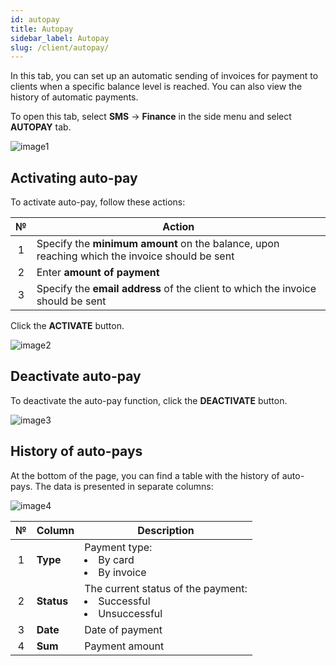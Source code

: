```yaml
---
id: autopay
title: Autopay
sidebar_label: Autopay
slug: /client/autopay/
---
```


In this tab, you can set up an automatic sending of invoices for payment to clients when a specific balance level is reached. You can also view the history of automatic payments.

To open this tab, select **SMS** → **Finance** in the side menu and select **AUTOPAY** tab.

![image1](/img/en/client_finances_autopay/image1.png)

## Activating auto-pay

To activate auto-pay, follow these actions:

|  №  | Action |
| :-: | ------ |
| 1 | Specify the **minimum amount** on the balance, upon reaching which the invoice should be sent |
| 2 | Enter **amount of payment** |
| 3 | Specify the **email address** of the client to which the invoice should be sent |

Click the **ACTIVATE** button.

![image2](/img/en/client_finances_autopay/image2.png)

## Deactivate auto-pay

To deactivate the auto-pay function, click the **DEACTIVATE** button.

![image3](/img/en/client_finances_autopay/image3.png)

## History of auto-pays

At the bottom of the page, you can find a table with the history of auto-pays. The data is presented in separate columns:

![image4](/img/en/client_finances_autopay/image4.png)

|  №  | Column | Description |
| :-: | ------ | ----------- |
| 1 | **Type** | Payment type: <li>By card</li><li>By invoice</li> |
| 2 | **Status** | The current status of the payment: <li>Successful</li><li>Unsuccessful</li> |
| 3 | **Date** | Date of payment |
| 4 | **Sum** | Payment amount |
